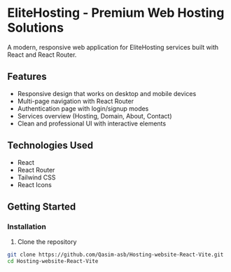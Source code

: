 # EliteHosting - Premium Web Hosting Solutions

A modern, responsive web application for EliteHosting services built with React and React Router.

## Features

- Responsive design that works on desktop and mobile devices
- Multi-page navigation with React Router
- Authentication page with login/signup modes
- Services overview (Hosting, Domain, About, Contact)
- Clean and professional UI with interactive elements

## Technologies Used

- React
- React Router
- Tailwind CSS
- React Icons

## Getting Started

### Installation

1. Clone the repository
```bash
git clone https://github.com/Qasim-asb/Hosting-website-React-Vite.git
cd Hosting-website-React-Vite